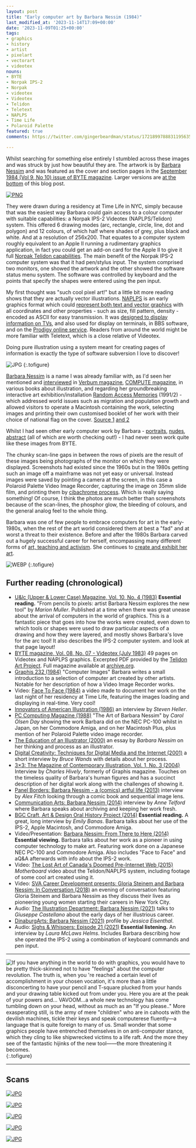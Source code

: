 ```yaml
---
layout: post
title: "Early computer art by Barbara Nessim (1984)"
last_modified_at: '2023-11-14T17:09+00:00'
date: '2023-11-09T01:25+00:00'
tags:
- graphics
- history
- artist
- pixelart
- vectorart
- videotex
nouns:
- BYTE
- Norpak IPS-2
- Norpak
- videotex
- Videotex
- Telidon
- Teletext
- NAPLPS
- Time Life
- Polaroid Palette
featured: true
comments: https://twitter.com/gingerbeardman/status/1721899788831195635

---
```


Whilst searching for something else entirely I stumbled across these images and was struck by just how beautiful they are. The artwork is by [Barbara Nessim](https://en.wikipedia.org/wiki/Barbara_Nessim) and was featured as the cover and section pages in the [September 1984 (Vol 9, No 10) issue of BYTE magazine](https://archive.org/details/BYTE_Vol_09-10_1984-09_Computer_Graphics/mode/2up). Larger versions are [at the bottom](#scans) of this blog post.

[![PNG](https://cdn.gingerbeardman.com/images/posts/barbara-nessim-byte-1984-09-image-thumbnails.png)](#scans)

They were drawn during a residency at Time Life in NYC, simply because that was the easiest way Barbara could gain access to a colour computer with suitable capabilities: a Norpak IPS-2 Videotex (NAPLPS/Telidon) system. This offered 6 drawing modes (arc, rectangle, circle, line, dot and polygon) and 12 colours, of which half where shades of grey, plus black and white. And at a resolution of 256x200. That equates to a computer system roughly equivalent to an Apple II running a rudimentary graphics application, in fact you could get an add-on card for the Apple II to give it full [Norpak Telidon capabilities](https://wiki.preterhuman.net/Norpak_Telidon_Graphics_System). The main benefit of the Norpak IPS-2 computer system was that it had pen/stylus input. The system comprised two monitors, one showed the artwork and the other showed the software status menu system. The software was controlled by keyboard and the points that specify the shapes were entered using the pen input.

My first thought was "such cool pixel art!" but a little bit more reading shows that they are actually vector illustrations. [NAPLPS](https://en.wikipedia.org/wiki/NAPLPS) is an early graphics format which could [represent both text and vector graphics](https://archive.org/details/telidonbook0000unse/page/116/mode/2up) with all coordinates and other properties - such as size, fill pattern, density - encoded as ASCII for easy transmission. It was [designed to display information on TVs](https://www.friendsofcrc.ca/Projects/Telidon/Telidon.html), and also used for display on terminals, in BBS software, and on the [Prodigy online service](https://en.wikipedia.org/wiki/Prodigy_(online_service)). Readers from around the world might be more familiar with Teletext, which is a close relative of Videotex.

Doing pure illustration using a system meant for creating pages of information is exactly the type of software subversion I love to discover!

![JPG](https://cdn.gingerbeardman.com/images/posts/barbara-nessim-telidon.jpg "How arcs and rectangles are defined and stored using minimal data, from <em>The Telidon Book</em> (1981)")
{:.tofigure}

[Barbara Nessim](http://www.barbaranessim.com) is a name I was already familiar with, as I'd seen her mentioned and [interviewed](https://archive.org/details/verbum502unse/page/8/mode/1up) in [Verbum magazine](/2019/07/10/verbum-journal-of-personal-computer-aesthetics/), [COMPUTE magazine](https://archive.org/details/compute-magazine), in various books about illustration, and regarding her groundbreaking interactive art exhibition/installation [Random Access Memories](https://digitalartarchive.siggraph.org/artwork/random-access-memories-400/) (1991/2) - which addressed world issues such as migration and population growth and allowed visitors to operate a Macintosh containing the work, selecting images and printing their own customised booklet of her work with their choice of national flag on the cover. [Source 1](https://archive.org/details/computersinartde0000kerl/page/12/mode/1up) [and 2](https://archive.org/details/cyberartsexplori0000unse/page/n207/mode/1up)

Whilst I had seen other early computer work by Barbara - [portraits](https://collections.vam.ac.uk/item/O1257731/ode-to-the-statue-of-photograph-barbara-nessim/), [nudes](https://collections.vam.ac.uk/item/O1257732/reclining-nude-photograph-barbara-nessim/), [abstract](https://barbaranessim.squarespace.com/1980s-computer-works/cikairn7mb0di14fz72fvzubvplcu4) (all of which are worth checking out!) - I had never seen work quite like these images from BYTE. 

The chunky scan-line gaps in between the rows of pixels are the result of these images being photographs of the monitor on which they were displayed. Screenshots had existed since the 1960s but in the 1980s getting such an image off a mainframe was not yet easy or universal. Instead images were saved by pointing a camera at the screen, in this case a Polaroid Palette Video Image Recorder, capturing the image on 35mm slide film, and printing them by [cibachrome process](https://www.npg.org.uk/collections/explore/glossary-of-art-terms/cibachrome-print). Which is really saying something! Of course, I think the photos are much better than screenshots because of the scan-lines, the phosphor glow, the bleeding of colours, and the general analog feel to the whole thing.

Barbara was one of few people to embrace computers for art in the early-1980s, when the rest of the art world considered them at best a "fad" and at worst a threat to their existence. Before and after the 1980s Barbara carved out a hugely successful career for herself, encompassing many different forms of [art, teaching and activism](https://www.printmag.com/culturally-related-design/gloria-steinem-barbara-nessim-writers-artists-role-models/). She continues to [create and exhibit her art](http://www.barbaranessim.com).

![WEBP](https://cdn.gingerbeardman.com/images/posts/barbara-nessim-portrait.webp "Barbara Nessim at the <em>School of Visual Arts</em>, 1986. Photographed by Seiji Kakizaki. <a href=https://www.printmag.com/culturally-related-design/gloria-steinem-barbara-nessim-writers-artists-role-models/>Source</a>")
{:.tofigure}

## Further reading (chronological)

- [U&lc (Upper & Lower Case) Magazine, Vol. 10, No. 4 (1983)](https://archive.org/details/ulc-magazine/Volume%2010-4/page/36/mode/2up) **Essential reading.** "From pencils to pixels: artist Barbara Nessim explores the new tool" by *Marion Muller*. Published at a time when there was great unease about the arrival of computers in the world of graphics. This is a fantastic piece that goes into how the works were created, even down to which tools or shapes were used to draw particular aspects of a drawing and how they were layered, and mostly shows Barbara's love for the arc tool! It also describes the IPS-2 computer system. and look at that page layout!
- [BYTE magazine, Vol. 08, No. 07 - Videotex (July 1983)](https://drive.google.com/file/d/12QcmZ0Z0srtZBkNTvh5p36En71lSUOXi/view) 49 pages on Videotex and NAPLPS graphics. Excerpted PDF provided by the [Telidon Art Project](https://sites.google.com/view/telidonartproject/). Full magazine available at [archive.org](https://archive.org/details/byte-magazine-1983-07-rescan/page/n85/mode/2up).
- [Graphis 232 (1984)](https://store.graphis.com/products/issue-232-digital-version) "Computer Images" Barbara writes a small introduction to a selection of computer art created by other artists. Notable for her description of how a Video Image Recorder works.
- Video: [Face To Face (1984)](https://www.youtube.com/watch?v=vAKWR2b6yB8) a video made to document her work on the last night of her residency at Time Life, featuring the images loading and displaying in real-time. Very cool!
- [Innovators of American Illustration (1986)](https://archive.org/details/innovatorsofamer0000unse_v4p1/page/122/mode/2up) an interview by *Steven Heller*.
- [PC Computing Magazine (1988)](https://archive.org/details/PC_Computing_1988_10/page/n101/mode/2up) "The Art of Barbara Nessim" by *Carol Olsen Day* showing the work Barbara did on the NEC PC-100 whilst in Japan, on her Commodore Amiga, and on her Macintosh Plus, plus mention of her Polaroid Palette video image recorder.
- [The Education of an Illustrator (2000)](https://archive.org/details/isbn_9781581150759/page/8/mode/2up) an essay by *Barbara Nessim* on her thinking and process as an illustrator.
- [Digital Creativity: Techniques for Digital Media and the Internet (2001)](https://archive.org/details/digitalcreativit0000wand/page/76/mode/2up) a short interview by *Bruce Wands* with details about her process.
- [3×3: The Magazine of Contemporary Illustration, Vol. 1, No. 3 (2004)](http://www.artnet.com/usernet/awc/awc_historyview_details.asp?aid=424871289&awc_id=39038&info_type_id=7) Interview by *Charles Hively*, formerly of Graphis magazine. Touches on the timeless quality of Barbara's human figures and has a succinct description of her digital work along with the challenges of showing it.
- [Panel Borders: Barbara Nessim - a (comics) artful life (2013)](https://archive.org/details/PanelbordersBarbaraNessim) interview by *Alex Fitch* looking through a comic book and sequential image lens.
- [Communication Arts: Barbara Nessim (2014)](https://www.commarts.com/columns/barbara-nessim) interview by *Anne Telford* where Barbara speaks about archiving and keeping her work fresh.
- [BGC Craft, Art & Design Oral History Project (2014)](https://bgccraftartdesign.org/items/show/29) **Essential reading.** A great, long interview by *Emily Banas*. Barbara talks about her use of the IPS-2, Apple Macintosh, and Commodore Amiga.
- Video/Presentation: [Barbara Nessim: From There to Here (2014)](https://youtu.be/--BAMGqbb8c?t=1115) **Essential viewing.** Barbara talks about her work as a pioneer in using computer technology to make art. Featuring work done on a Japanese NEC PC-100 and Commodore Amiga. Also includes "Face to Face" and aQ&A afterwards with info about the IPS-2 work.
- Video: [The Lost Art of Canada's Doomed Pre-Internet Web (2015)](https://www.youtube.com/watch?v=vjMUe7hkwRs) *Motherboard* video about the Telidon/NAPLPS system, including footage of some cool art created using it.
- Video: [SVA Career Development presents: Gloria Steinem and Barbara Nessim: In Conversation (2018)](https://www.youtube.com/watch?v=skHHummCJY4) an evening of conversation featuring Gloria Steinem and Barbara Nessim as they discuss their lives as pioneering young women starting their careers in New York City.
- Audio: [The Illustration Department: Barbara Nessim (2021)](https://illustrationdept.com/podcast/barbara-nessim-talks-to-giuseppe-castellano) talks to *Giuseppe Castellano* about the early days of her illustrious career.
- [DinaburgArts: Barbara Nessim (2021)](https://dinaburgarts.com/barbara-nessim) profile by *Jessica Eisenthal*.
- Audio: [Sighs & Whispers: Episode 21 (2021)](https://www.sighswhispers.com/episodes/episode-21-barbara-nessim) **Essential listening.** An interview by *Laura McLaws Helms*. Includes Barbara describing how she operated the IPS-2 using a combination of keyboard commands and pen input.

----

![If you have anything in the world to do with graphics, you would have to be pretty thick-skinned not to have "feelings" about the computer revolution. The truth is, when you 're reached a certain level of accomplishment in your chosen vocation, it's more than a little disconcerting to have your pencil and T-square plucked from your hands and your drawing table kicked out from under you. Here you are at the peak of your powers and... VAVOOM...a whole new technology has come tumbling down on your head, without as much as an "If you please.." More exasperating still, is the army of mere "children" who are in cahoots with the devilish machines, tickle their keys and speak computerese fluently—a language that is quite foreign to many of us. Small wonder that some graphics people have entrenched themselves in on anti-computer stance, which they cling to like shipwrecked victims to a life raft. And the more they see of the fantastic hijinks of the new tool——the more threatening it becomes.](https://cdn.gingerbeardman.com/images/posts/barbara-nessim-uandlc-quote.png "Quote from U&lc (Upper & Lower Case) Magazine, Vol. 10, No. 4 (1983)")
{:.tofigure}

----

## Scans

[![JPG](https://cdn.gingerbeardman.com/images/posts/barbara-nessim-byte-1984-09-image-01.jpg)](https://archive.org/details/BYTE_Vol_09-10_1984-09_Computer_Graphics/mode/2up)

[![JPG](https://cdn.gingerbeardman.com/images/posts/barbara-nessim-byte-1984-09-image-02.jpg)](https://archive.org/details/BYTE_Vol_09-10_1984-09_Computer_Graphics/page/n113/mode/2up)

[![JPG](https://cdn.gingerbeardman.com/images/posts/barbara-nessim-byte-1984-09-image-03.jpg)](https://archive.org/details/BYTE_Vol_09-10_1984-09_Computer_Graphics/page/n163/mode/2up)

[![JPG](https://cdn.gingerbeardman.com/images/posts/barbara-nessim-byte-1984-09-image-04.jpg)](https://archive.org/details/BYTE_Vol_09-10_1984-09_Computer_Graphics/page/n305/mode/2up)

[![JPG](https://cdn.gingerbeardman.com/images/posts/barbara-nessim-byte-1984-09-image-05.jpg)](https://archive.org/details/BYTE_Vol_09-10_1984-09_Computer_Graphics/page/n361/mode/2up)
